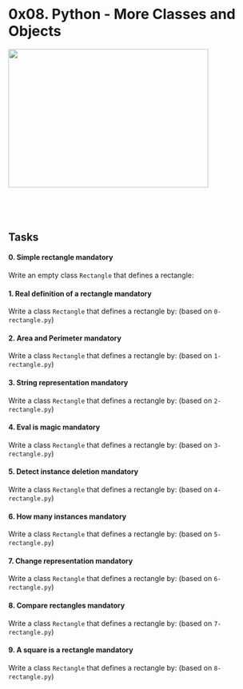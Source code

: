 <p><audio class="audio-for-speech" src="http://www.unit-conversion.info/texttools/text-to-html/"></audio></p>
<div class="translate-tooltip-mtz hidden">
<div class="header">
<div class="header-controls">&nbsp;</div>
<div class="translate-icons">
<h1 class="gap">0x08. Python - More Classes and Objects</h1>
<p><img src="https://2.bp.blogspot.com/-yJ-4TqhUTNI/VkpyeNtbo2I/AAAAAAAAFvM/LSa3HitOQfg/s1600/a.JPG" alt="" width="400" height="277" />&nbsp;</p>
<h2 class="gap">&nbsp;</h2>
<h2 class="gap">Tasks</h2>
<div data-role="task1210" data-position="1">
<div id="task-1210" class=" clearfix gap">
<h4 class="task">0. Simple rectangle&nbsp;mandatory</h4>
<p>Write an empty class&nbsp;<code>Rectangle</code>&nbsp;that defines a rectangle:</p>
</div>
</div>
<div data-role="task1211" data-position="2">
<div id="task-1211" class=" clearfix gap">
<h4 class="task">1. Real definition of a rectangle&nbsp;mandatory</h4>
<p>Write a class&nbsp;<code>Rectangle</code>&nbsp;that defines a rectangle by: (based on&nbsp;<code>0-rectangle.py</code>)</p>
</div>
</div>
<div data-role="task1212" data-position="3">
<div id="task-1212" class=" clearfix gap">
<h4 class="task">2. Area and Perimeter&nbsp;mandatory</h4>
<p>Write a class&nbsp;<code>Rectangle</code>&nbsp;that defines a rectangle by: (based on&nbsp;<code>1-rectangle.py</code>)</p>
</div>
</div>
<div data-role="task1213" data-position="4">
<div id="task-1213" class=" clearfix gap">
<h4 class="task">3. String representation&nbsp;mandatory</h4>
<p>Write a class&nbsp;<code>Rectangle</code>&nbsp;that defines a rectangle by: (based on&nbsp;<code>2-rectangle.py</code>)</p>
</div>
</div>
<div data-role="task1214" data-position="5">
<div id="task-1214" class=" clearfix gap">
<h4 class="task">4. Eval is magic&nbsp;mandatory</h4>
<p>Write a class&nbsp;<code>Rectangle</code>&nbsp;that defines a rectangle by: (based on&nbsp;<code>3-rectangle.py</code>)</p>
</div>
</div>
<div data-role="task1215" data-position="6">
<div id="task-1215" class=" clearfix gap">
<h4 class="task">5. Detect instance deletion&nbsp;mandatory</h4>
<p>Write a class&nbsp;<code>Rectangle</code>&nbsp;that defines a rectangle by: (based on&nbsp;<code>4-rectangle.py</code>)</p>
</div>
</div>
<div data-role="task1216" data-position="7">
<div id="task-1216" class=" clearfix gap">
<h4 class="task">6. How many instances&nbsp;mandatory</h4>
<p>Write a class&nbsp;<code>Rectangle</code>&nbsp;that defines a rectangle by: (based on&nbsp;<code>5-rectangle.py</code>)</p>
</div>
</div>
<div data-role="task1217" data-position="8">
<div id="task-1217" class=" clearfix gap">
<h4 class="task">7. Change representation&nbsp;mandatory</h4>
<p>Write a class&nbsp;<code>Rectangle</code>&nbsp;that defines a rectangle by: (based on&nbsp;<code>6-rectangle.py</code>)</p>
</div>
</div>
<div data-role="task1218" data-position="9">
<div id="task-1218" class=" clearfix gap">
<h4 class="task">8. Compare rectangles&nbsp;mandatory</h4>
<p>Write a class&nbsp;<code>Rectangle</code>&nbsp;that defines a rectangle by: (based on&nbsp;<code>7-rectangle.py</code>)</p>
</div>
</div>
<div data-role="task1219" data-position="10">
<div id="task-1219" class=" clearfix gap">
<h4 class="task">9. A square is a rectangle&nbsp;<span class="alert alert-warning mandatory-optional">mandatory</span></h4>
<p>Write a class&nbsp;<code>Rectangle</code>&nbsp;that defines a rectangle by: (based on&nbsp;<code>8-rectangle.py</code>)</p>
</div>
</div>
&nbsp;</div>
</div>
</div>
